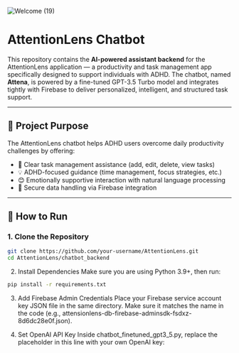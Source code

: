 
![Welcome (19)](https://github.com/user-attachments/assets/caed207e-75da-441d-92a8-dbca934b083a)

 # AttentionLens Chatbot

This repository contains the **AI-powered assistant backend** for the AttentionLens application — a productivity and task management app specifically designed to support individuals with ADHD. The chatbot, named **Attena**, is powered by a fine-tuned GPT-3.5 Turbo model and integrates tightly with Firebase to deliver personalized, intelligent, and structured task support.

---

## 🎯 Project Purpose

The AttentionLens chatbot helps ADHD users overcome daily productivity challenges by offering:
- 📌 Clear task management assistance (add, edit, delete, view tasks)
- 💡 ADHD-focused guidance (time management, focus strategies, etc.)
- 😊 Emotionally supportive interaction with natural language processing
- 🔐 Secure data handling via Firebase integration


---

## 🚀 How to Run

### 1. Clone the Repository

```bash
git clone https://github.com/your-username/AttentionLens.git
cd AttentionLens/chatbot_backend
```
2. Install Dependencies
Make sure you are using Python 3.9+, then run:

```bash
pip install -r requirements.txt
```

3. Add Firebase Admin Credentials
Place your Firebase service account key JSON file in the same directory. Make sure it matches the name in the code (e.g., attensionlens-db-firebase-adminsdk-fsdxz-8d6dc28e0f.json).

4. Set OpenAI API Key
Inside chatbot_finetuned_gpt3_5.py, replace the placeholder in this line with your own OpenAI key:


